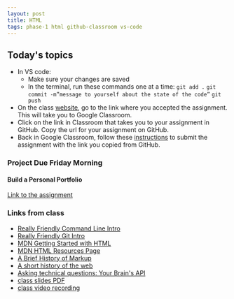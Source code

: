```yaml
---
layout: post
title: HTML
tags: phase-1 html github-classroom vs-code
---
```


## Today's topics

- In VS code:
    - Make sure your changes are saved
    - In the terminal, run these commands one at a time:
        `git add .`
        `git commit -m”message to yourself about the state of the code”`
        `git push`
- On the class [website](https://momentum-morehouse-2.github.io/), go to the link where you accepted the assignment. This will take you to Google Classroom. 
- Click on the link in Classroom that takes you to your assignment in GitHub.
Copy the url for your assignment on GitHub.
- Back in Google Classroom, follow these [instructions](https://support.google.com/edu/classroom/answer/6020285?co=GENIE.Platform%3DDesktop&hl=en) to submit the assignment with the link you copied from GitHub. 



### Project Due Friday Morning
#### Build a Personal Portfolio

[Link to the assignment](https://classroom.google.com/c/MTQzODg3MTY4MzI3/a/MTQ0MTQ2MTg5NDI5/details)


### Links from class
- [Really Friendly Command Line Intro](https://www.youtube.com/watch?v=d9s8co9POYY)
- [Really Friendly Git Intro](https://hellowebbooks.com/learn-git/)
- [MDN Getting Started with HTML](https://developer.mozilla.org/en-US/docs/Learn/HTML/Introduction_to_HTML/Getting_started)
- [MDN HTML Resources Page](https://developer.mozilla.org/en-US/docs/Web/HTML)
- [A Brief History of Markup](https://alistapart.com/article/a-brief-history-of-markup/)
- [A short history of the web](https://docs.google.com/document/d/17lCHxlyLCVi8glSnkfwlIbs4oCLHEQTAIWEBxXOI1ko/edit)
- [Asking technical questions: Your Brain's API](https://www.youtube.com/watch?v=hY14Er6JX2s)
- [class slides PDF](https://drive.google.com/file/d/1bdE3zJk096xGwDoS9JoU4NygLa6nk0w6/view?usp=sharing)
- [class video recording]() 
